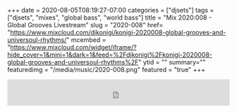 +++
date = 2020-08-05T08:19:27-07:00
categories = ["djsets"]
tags = ["djsets", "mixes", "global bass", "world bass"]
title = "Mix 2020:008 - Global Grooves Livestream"
slug = "2020-008"
href= "https://www.mixcloud.com/djkonigi/konigi-2020008-global-grooves-and-universoul-rhythms/"
mcembed = "https://www.mixcloud.com/widget/iframe/?hide_cover=1&mini=1&dark=1&feed=%2Fdjkonigi%2Fkonigi-2020008-global-grooves-and-universoul-rhythms%2F"
ytid = ""
summary=""
featuredimg = "/media/music/2020-008.png"
featured = "true"
+++

<div class="mix"><div class="embed">
<iframe width="100%" height="60" src="https://www.mixcloud.com/widget/iframe/?hide_cover=1&mini=1&dark=1&feed=%2Fdjkonigi%2Fkonigi-2020008-global-grooves-and-universoul-rhythms%2F" frameborder="0" ></iframe>
</div></div>
